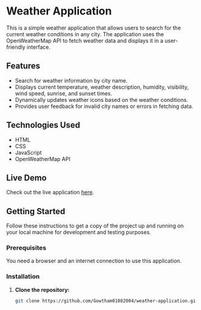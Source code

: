 # Weather Application

This is a simple weather application that allows users to search for the current weather conditions in any city. The application uses the OpenWeatherMap API to fetch weather data and displays it in a user-friendly interface.

## Features

- Search for weather information by city name.
- Displays current temperature, weather description, humidity, visibility, wind speed, sunrise, and sunset times.
- Dynamically updates weather icons based on the weather conditions.
- Provides user feedback for invalid city names or errors in fetching data.

## Technologies Used

- HTML
- CSS
- JavaScript
- OpenWeatherMap API

## Live Demo

Check out the live application [here](https://gowtham01082004.github.io/weather-application/).

## Getting Started

Follow these instructions to get a copy of the project up and running on your local machine for development and testing purposes.

### Prerequisites

You need a browser and an internet connection to use this application.

### Installation

1. **Clone the repository:**

   ```bash
   git clone https://github.com/Gowtham01082004/weather-application.git
